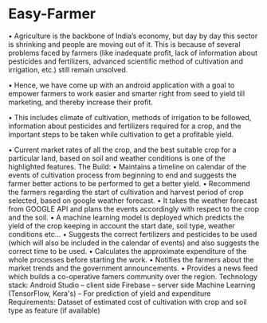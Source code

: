 # Easy-Farmer
•	Agriculture is the backbone of India’s economy, but day by day this sector is shrinking and people are moving out of it. This is because of several problems faced by farmers (like inadequate profit, lack of information about pesticides and fertilizers, advanced scientific method of cultivation and irrigation, etc.) still remain unsolved.

•	Hence, we have come up with an android application with a goal to empower farmers to work easier and smarter right from seed to yield till marketing, and thereby increase their profit.

•	This includes climate of cultivation, methods of irrigation to be followed, information about pesticides and fertilizers required for a crop, and the important steps to be taken while cultivation to get a profitable yield.

•	Current market rates of all the crop, and the best suitable crop for a particular land, based on soil and weather conditions is one of the highlighted features.
The Build:
•	Maintains a timeline on calendar of the events of cultivation process from beginning to end and suggests the farmer better actions to be performed to get a better yield.
•	Recommend the farmers regarding the start of cultivation and harvest period of crop selected, based on google weather forecast.
•	It takes the weather forecast from GOOGLE API and plans the events accordingly with respect to the crop and the soil.
•	A machine learning model is deployed which predicts the yield of the crop keeping in account the start date, soil type, weather conditions etc…
•	Suggests the correct fertilizers and pesticides to be used (which will also be included in the calendar of events) and also suggests the correct time to be used.
•	Calculates the approximate expenditure of the whole processes before starting the work.
•	Notifies the farmers about the market trends and the government announcements.
•	Provides a news feed which builds a co-operative famers community over the region.
Technology stack:
Android Studio – client side
Firebase – server side
Machine Learning (TensorFlow, Kera's) – For prediction of yield and expenditure
Requirements:
Dataset of estimated cost of cultivation with crop and soil type as feature (if available)
 


